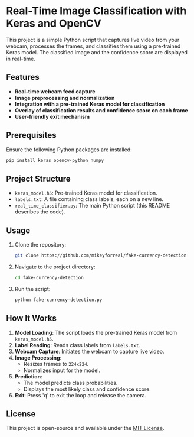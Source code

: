 # Real-Time Image Classification with Keras and OpenCV

This project is a simple Python script that captures live video from your webcam, processes the frames, and classifies them using a pre-trained Keras model. The classified image and the confidence score are displayed in real-time.

## Features
- **Real-time webcam feed capture**
- **Image preprocessing and normalization**
- **Integration with a pre-trained Keras model for classification**
- **Overlay of classification results and confidence score on each frame**
- **User-friendly exit mechanism**

## Prerequisites
Ensure the following Python packages are installed:

```bash
pip install keras opencv-python numpy
```

## Project Structure
- `keras_model.h5`: Pre-trained Keras model for classification.
- `labels.txt`: A file containing class labels, each on a new line.
- `real_time_classifier.py`: The main Python script (this README describes the code).

## Usage
1. Clone the repository:
   ```bash
   git clone https://github.com/mikeyforreal/fake-currency-detection
   ```
2. Navigate to the project directory:
   ```bash
   cd fake-currency-detection
   ```
3. Run the script:
   ```bash
   python fake-currency-detection.py
   ```

## How It Works
1. **Model Loading**: The script loads the pre-trained Keras model from `keras_model.h5`.
2. **Label Reading**: Reads class labels from `labels.txt`.
3. **Webcam Capture**: Initiates the webcam to capture live video.
4. **Image Processing**:
   - Resizes frames to `224x224`.
   - Normalizes input for the model.
5. **Prediction**:
   - The model predicts class probabilities.
   - Displays the most likely class and confidence score.
6. **Exit**: Press 'q' to exit the loop and release the camera.


## License
This project is open-source and available under the [MIT License](LICENSE).

